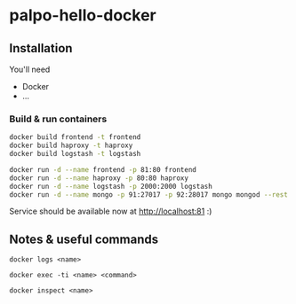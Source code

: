 # palpo-hello-docker

## Installation
You'll need
- Docker
- ...

### Build & run containers

```bash
docker build frontend -t frontend
docker build haproxy -t haproxy
docker build logstash -t logstash
```

```bash
docker run -d --name frontend -p 81:80 frontend
docker run -d --name haproxy -p 80:80 haproxy
docker run -d --name logstash -p 2000:2000 logstash
docker run -d --name mongo -p 91:27017 -p 92:28017 mongo mongod --rest --httpinterface
```

Service should be available now at <http://localhost:81> :)

## Notes & useful commands

```
docker logs <name>
```

```
docker exec -ti <name> <command>
```

```
docker inspect <name>
```
